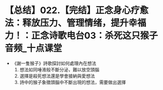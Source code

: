 # 【总结】022.【完结】正念身心疗愈法：释放压力、管理情绪，提升幸福力！：正念诗歌电台03：杀死这只猴子音频_十点课堂

-   《謝一隻猴子》詩歌探討如何處理內在想法
    1.  想法如同唾液般不斷分泌，難以放空頭腦
    2.  選擇是殺死想法還是學會接納與愛想法
    3.  詩中的猴子象徵頭腦中不斷出現的想法，需要做出選擇